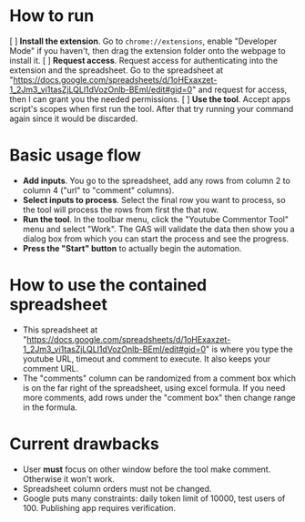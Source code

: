 # How to run
[ ] **Install the extension**. Go to `chrome://extensions`, enable "Developer Mode" if you haven't, then drag the extension folder onto the webpage to install it.
[ ] **Request access**. Request access for authenticating into the extension and the spreadsheet. Go to the spreadsheet at "https://docs.google.com/spreadsheets/d/1oHExaxzet-1_2Jm3_vi1tasZjLQLl1dVozOnlb-BEmI/edit#gid=0" and request for access, then I can grant you the needed permissions.
[ ] **Use the tool**. Accept apps script's scopes when first run the tool. After that try running your command again since it would be discarded.

# Basic usage flow
- **Add inputs**. You go to the spreadsheet, add any rows from column 2 to column 4 ("url" to "comment" columns). 
- **Select inputs to process**. Select the final row you want to process, so the tool will process the rows from first the that row.
- **Run the tool**. In the toolbar menu, click the "Youtube Commentor Tool" menu and select "Work". The GAS will validate the data then show you a dialog box from which you can start the process and see the progress.
- **Press the "Start" button** to actually begin the automation.

# How to use the contained spreadsheet
- This spreadsheet at "https://docs.google.com/spreadsheets/d/1oHExaxzet-1_2Jm3_vi1tasZjLQLl1dVozOnlb-BEmI/edit#gid=0" is where you type the youtube URL, timeout and comment to execute. It also keeps your comment URL. 
- The "comments" column can be randomized from a comment box which is on the far right of the spreadsheet, using excel formula. If you need more comments, add rows under the "comment box" then change range in the formula.

# Current drawbacks
- User **must** focus on other window before the tool make comment. Otherwise it won't work.
- Spreadsheet column orders must not be changed.
- Google puts many constraints: daily token limit of 10000, test users of 100. Publishing app requires verification.
